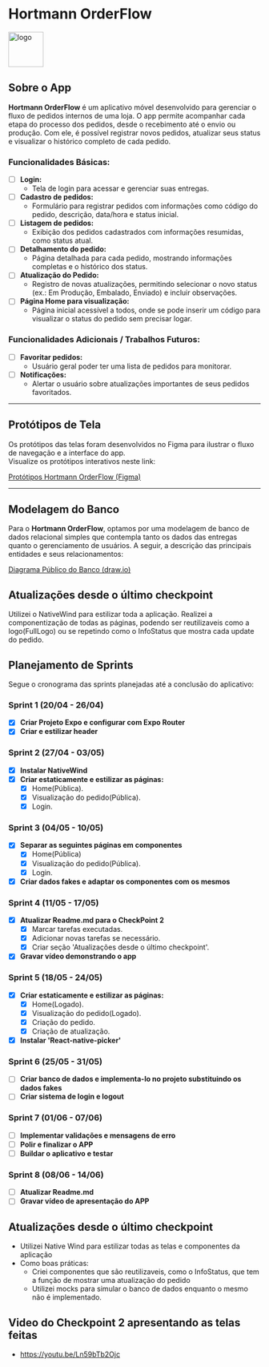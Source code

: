 # Hortmann OrderFlow

<img src="https://i.ibb.co/v6c2MMt7/logo.png" alt="logo" border="0" width="70"/>

## Sobre o App

**Hortmann OrderFlow** é um aplicativo móvel desenvolvido para gerenciar o fluxo de pedidos internos de uma loja. O app permite acompanhar cada etapa do processo dos pedidos, desde o recebimento até o envio ou produção. Com ele, é possível registrar novos pedidos, atualizar seus status e visualizar o histórico completo de cada pedido.

### Funcionalidades Básicas:

- [ ] **Login:**
  - Tela de login para acessar e gerenciar suas entregas.
- [ ] **Cadastro de pedidos:**
  - Formulário para registrar pedidos com informações como código do pedido, descrição, data/hora e status inicial.
- [ ] **Listagem de pedidos:**
  - Exibição dos pedidos cadastrados com informações resumidas, como status atual.
- [ ] **Detalhamento do pedido:**
  - Página detalhada para cada pedido, mostrando informações completas e o histórico dos status.
- [ ] **Atualização do Pedido:**
  - Registro de novas atualizações, permitindo selecionar o novo status (ex.: Em Produção, Embalado, Enviado) e incluir observações.
- [ ] **Página Home para visualização:**
  - Página inicial acessível a todos, onde se pode inserir um código para visualizar o status do pedido sem precisar logar.

### Funcionalidades Adicionais / Trabalhos Futuros:

- [ ] **Favoritar pedidos:**
  - Usuário geral poder ter uma lista de pedidos para monitorar.
- [ ] **Notificações:**
  - Alertar o usuário sobre atualizações importantes de seus pedidos favoritados.

---

## Protótipos de Tela

Os protótipos das telas foram desenvolvidos no Figma para ilustrar o fluxo de navegação e a interface do app.  
Visualize os protótipos interativos neste link:

[Protótipos Hortmann OrderFlow (Figma)](https://www.figma.com/design/5GWDk38ZU3ZAeymg0S3uFk/Prot%C3%B3tipos-de-tela?node-id=1-2&t=3D8Ax57qTM93HFPk-1)

---

## Modelagem do Banco

Para o **Hortmann OrderFlow**, optamos por uma modelagem de banco de dados relacional simples que contempla tanto os dados das entregas quanto o gerenciamento de usuários. A seguir, a descrição das principais entidades e seus relacionamentos:

[Diagrama Público do Banco (draw.io)](https://drive.google.com/file/d/1tUQum6Utk3d2phQTcHz3OAAhMv6ZUcdX/view?usp=sharing)

## Atualizações desde o último checkpoint

Utilizei o NativeWind para estilizar toda a aplicação.
Realizei a componentização de todas as páginas, podendo ser reutilizaveis como a logo(FullLogo) ou se repetindo como o InfoStatus que mostra cada update do pedido.

## Planejamento de Sprints

Segue o cronograma das sprints planejadas até a conclusão do aplicativo:

### Sprint 1 (20/04 - 26/04)

- [x] **Criar Projeto Expo e configurar com Expo Router**
- [x] **Criar e estilizar header**

### Sprint 2 (27/04 - 03/05)

- [x] **Instalar NativeWind**
- [x] **Criar estaticamente e estilizar as páginas:**
  - [x] Home(Pública).
  - [x] Visualização do pedido(Pública).
  - [x] Login.

### Sprint 3 (04/05 - 10/05)

- [x] **Separar as seguintes páginas em componentes**
  - [x] Home(Pública)
  - [x] Visualização do pedido(Pública).
  - [x] Login.
- [x] **Criar dados fakes e adaptar os componentes com os mesmos**

### Sprint 4 (11/05 - 17/05)

- [x] **Atualizar Readme.md para o CheckPoint 2**
  - [x] Marcar tarefas executadas.
  - [x] Adicionar novas tarefas se necessário.
  - [x] Criar seção 'Atualizações desde o último checkpoint'.
- [X] **Gravar vídeo demonstrando o app**

### Sprint 5 (18/05 - 24/05)

- [X] **Criar estaticamente e estilizar as páginas:**
  - [X] Home(Logado).
  - [X] Visualização do pedido(Logado).
  - [X] Criação do pedido.
  - [X] Criação de atualização.
- [X] **Instalar 'React-native-picker'**

### Sprint 6 (25/05 - 31/05)

- [ ] **Criar banco de dados e implementa-lo no projeto substituindo os dados fakes**
- [ ] **Criar sistema de login e logout**

### Sprint 7 (01/06 - 07/06)

- [ ] **Implementar validações e mensagens de erro**
- [ ] **Polir e finalizar o APP**
- [ ] **Buildar o aplicativo e testar**

### Sprint 8 (08/06 - 14/06)

- [ ] **Atualizar Readme.md**
- [ ] **Gravar vídeo de apresentação do APP**

## Atualizações desde o último checkpoint
- Utilizei Native Wind para estilizar todas as telas e componentes da aplicação
- Como boas práticas:
  - Criei componentes que são reutilizaveis, como o InfoStatus, que tem a função de mostrar uma atualização do pedido
  - Utilizei mocks para simular o banco de dados enquanto o mesmo não é implementado.

## Video do Checkpoint 2 apresentando as telas feitas
- https://youtu.be/Ln59bTb2Ojc